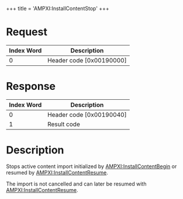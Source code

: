 +++
title = 'AMPXI:InstallContentStop'
+++

# Request

| Index Word | Description                |
|------------|----------------------------|
| 0          | Header code \[0x00190000\] |

# Response

| Index Word | Description                |
|------------|----------------------------|
| 0          | Header code \[0x00190040\] |
| 1          | Result code                |

# Description

Stops active content import initialized by
[AMPXI:InstallContentBegin](AMPXI:InstallContentBegin "wikilink") or
resumed by
[AMPXI:InstallContentResume](AMPXI:InstallContentResume "wikilink").

The import is not cancelled and can later be resumed with
[AMPXI:InstallContentResume](AMPXI:InstallContentResume "wikilink").